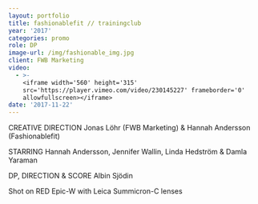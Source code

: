 ```yaml
---
layout: portfolio
title: fashionablefit // trainingclub
year: '2017'
categories: promo
role: DP
image-url: /img/fashionable_img.jpg
client: FWB Marketing
video:
  - >-
    <iframe width='560' height='315'
    src='https://player.vimeo.com/video/230145227' frameborder='0'
    allowfullscreen></iframe>
date: '2017-11-22'
---
```

CREATIVE DIRECTION Jonas Löhr (FWB Marketing) & Hannah Andersson (Fashionablefit)

STARRING Hannah Andersson, Jennifer Wallin, Linda Hedström & Damla Yaraman

DP, DIRECTION & SCORE Albin Sjödin

Shot on RED Epic-W with Leica Summicron-C lenses

